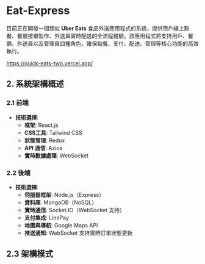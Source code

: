 # Eat-Express
目前正在開發一個類似 **Uber Eats** 食品外送應用程式的系統，提供用戶線上點餐、餐廳接單製作、外送員實時配送的全流程體驗。該應用程式將支持用戶、餐廳、外送員以及管理員四種角色，確保點餐、支付、配送、管理等核心功能的高效執行。

https://quick-eats-two.vercel.app/

## **2. 系統架構概述**

### **2.1 前端**
- **技術選擇**:  
  - **框架**: React.js  
  - **CSS工具**: Tailwind CSS
  - **狀態管理**: Redux  
  - **API 通信**: Axios  
  - **實時數據處理**: WebSocket

### **2.2 後端**
- **技術選擇**:  
  - **伺服器框架**: Node.js（Express）  
  - **資料庫**: MongoDB（NoSQL）  
  - **實時通信**: Socket.IO（WebSocket 支持）  
  - **支付集成**: LinePay
  - **地圖與導航**: Google Maps API  
  - **推送通知**: 
WebSocket 支持實時訂單狀態更新 

## **2.3 架構模式**
- **MVC架構**: 使用 MVC 模式進行設計，確保系統的分層結構清晰。
- **微服務架構（可選）**: 考慮將訂單處理、用戶管理、支付等拆分為微服務進行獨立部署。
